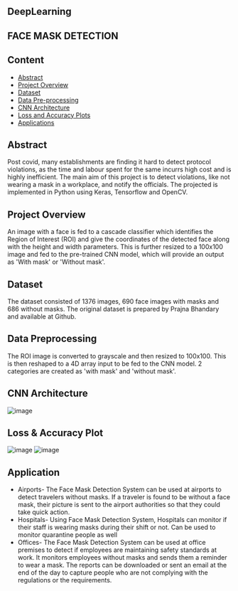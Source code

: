 ## DeepLearning


## FACE MASK DETECTION
## Content
  * [Abstract](#Abstract)
  * [Project Overview](#Project_Overview)
  * [Dataset](#Dataset)
  * [Data Pre-processing](#Data_Pre-processing)
  * [CNN Architecture](#CNN_Architecture)
  * [Loss and Accuracy Plots](#Loss_and_Accuracy_Plot)
  * [Applications](#Applications)
## Abstract

Post covid, many establishments are finding it hard to detect protocol violations, as the time and labour spent for the same incurrs high cost and is highly inefficient. The main aim of this project is to detect violations, like not wearing a mask in a workplace, and notify the officials. The projected is implemented in Python using Keras, Tensorflow and OpenCV. 

## Project Overview

An image with a face is fed to a cascade classifier which identifies the Region of Interest (ROI) and give the coordinates of the detected face along with the height and width parameters. This is further resized to a 100x100 image and fed to the pre-trained CNN model, which will provide an output as 'With mask' or 'Without mask'.

## Dataset

The dataset consisted of 1376 images, 690 face images with masks and 686 without masks. 
The original dataset is prepared by Prajna Bhandary and available at Github.

## Data Preprocessing

The ROI image is converted to grayscale and then resized to 100x100. This is then reshaped to a 4D array input to be fed to the CNN model. 
2 categories are created as 'with mask' and 'without mask'.
## CNN Architecture

 ![image](https://user-images.githubusercontent.com/62449953/144737157-42a3feea-ea5c-490a-ba3d-de034e1e4e71.png)

## Loss & Accuracy Plot

![image](https://user-images.githubusercontent.com/62449953/144737120-115917e1-a4e8-4779-9402-5a9e1830b9fe.png)
![image](https://user-images.githubusercontent.com/62449953/144737130-7eda9fd7-ec17-4e8f-a85c-3bb2511cab49.png)

   
## Application

* Airports-
The Face Mask Detection System can be used at airports to detect travelers without masks. If a traveler is found to be without a face mask, their picture is sent to the airport authorities so that they could take quick action. 
* Hospitals-
Using Face Mask Detection System, Hospitals can monitor if their staff is wearing masks during their shift or not. Can be used to monitor quarantine people as well
* Offices-
The Face Mask Detection System can be used at office premises to detect if employees are maintaining safety standards at work. 
It monitors employees without masks and sends them a reminder to wear a mask. The reports can be downloaded or sent an email at the end of the day to capture people who are not complying with the regulations or the requirements. 




